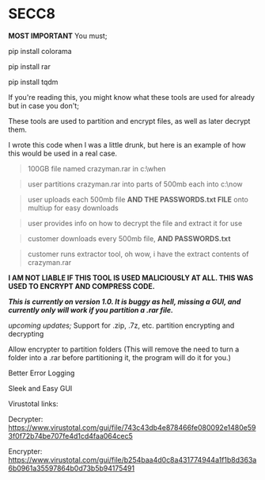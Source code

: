 # SECC8
**MOST IMPORTANT**
You must;

pip install colorama

pip install rar

pip install tqdm



If you're reading this, you might know what these tools are used for already but in case you don't;

These tools are used to partition and encrypt files, as well as later decrypt them.

I wrote this code when I was a little drunk, but here is an example of how this would be used in a real case.

> 100GB file named crazyman.rar in c:\when

> user partitions crazyman.rar into parts of 500mb each into c:\now

> user uploads each 500mb file **AND THE PASSWORDS.txt FILE** onto multiup for easy downloads

> user provides info on how to decrypt the file and extract it for use

> customer downloads every 500mb file, **AND PASSWORDS.txt**

> customer runs extractor tool, oh wow, i have the extract contents of crazyman.rar

**I AM NOT LIABLE IF THIS TOOL IS USED MALICIOUSLY AT ALL. THIS WAS USED TO ENCRYPT AND COMPRESS CODE.**

***This is currently on version 1.0. It is buggy as hell, missing a GUI, and currently only will work if you partition a .rar file.***

*upcoming updates;*
  Support for .zip, .7z, etc. partition encrypting and decrypting
  
  Allow encrypter to partition folders (This will remove the need to turn a folder into a .rar before partitioning it, the program will do it for you.)
  
  Better Error Logging
  
  Sleek and Easy GUI

  
Virustotal links:


Decrypter: https://www.virustotal.com/gui/file/743c43db4e878466fe080092e1480e593f0f72b74be707fe4d1cd4faa064cec5


Encrypter: https://www.virustotal.com/gui/file/b254baa4d0c8a431774944a1f1b8d363a6b0961a35597864b0d73b5b94175491
